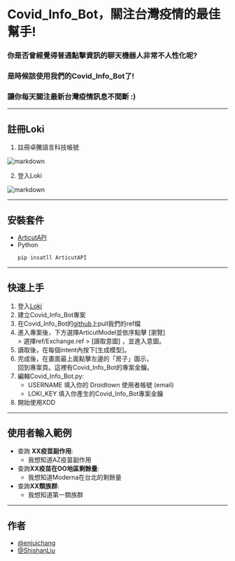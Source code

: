 # Covid_Info_Bot，關注台灣疫情的最佳幫手!
### 你是否曾經覺得普通點擊資訊的聊天機器人非常不人性化呢?
### 是時候該使用我們的Covid_Info_Bot了!
### 讓你每天關注最新台灣疫情訊息不間斷 :)
----

## 註冊Loki

1. 註冊卓騰語言科技帳號

![markdown](https://camo.githubusercontent.com/43cf42b70b8ee596c020683174f344c38d49aef480087a1dc4e05109dc1641f9/68747470733a2f2f692e696d6775722e636f6d2f5458647342657a2e706e67 "Sign up")

2. 登入Loki

![markdown](https://camo.githubusercontent.com/c39301f6e30c412ac839534ffa4a8bfa02bcad9e3783e17878a6be1d1388383a/68747470733a2f2f692e696d6775722e636f6d2f4c496152544a522e706e67 "log in")

----
## 安裝套件
- [ArticutAPI](https://pypi.org/project/ArticutAPI/)
- Python
  ```python
  pip insatll ArticutAPI
  ```
----
## 快速上手
1. 登入[Loki](https://api.droidtown.co/loki/)
2. 建立Covid_Info_Bot專案
3. 在Covid_Info_Bot的[github](https://github.com/enjuichang/CovidInfoBot)上pull我們的ref檔
4. 進入專案後，下方選擇ArticutModel並依序點擊 [瀏覽] <br/>> 選擇ref/Exchange.ref > [讀取意圖] ，並進入意圖。
5. 讀取後，在每個intent內按下[生成模型]。
6. 完成後，在畫面最上面點擊左邊的「房子」圖示，<br/>回到專案頁。這裡有Covid_Info_Bot的專案金鑰。
7. 編輯Covid_Info_Bot.py:
   - USERNAME 填入你的 Droidtown 使用者帳號 (email)
   - LOKI_KEY 填入你產生的Covid_Info_Bot專案金鑰
8. 開始使用XDD

----
## 使用者輸入範例
- 查詢 **XX疫苗副作用**:
    - 我想知道AZ疫苗副作用
- 查詢**XX疫苗在OO地區剩餘量**:
    - 我想知道Moderna在台北的剩餘量
- 查詢**XX類族群**:
    - 我想知道第一類族群

----
## 作者
- [@enjuichang](https://github.com/enjuichang)
- [@ShishanLiu](https://github.com/ShiShanLiu)


